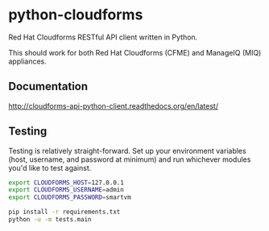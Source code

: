 # python-cloudforms
Red Hat Cloudforms RESTful API client written in Python.

This should work for both Red Hat Cloudforms (CFME) and ManageIQ (MIQ) appliances.

## Documentation
http://cloudforms-api-python-client.readthedocs.org/en/latest/

## Testing
Testing is relatively straight-forward.  Set up your environment variables (host, username, and password at minimum) and run whichever modules you'd like to test against.

```bash
export CLOUDFORMS_HOST=127.0.0.1
export CLOUDFORMS_USERNAME=admin
export CLOUDFORMS_PASSWORD=smartvm

pip install -r requirements.txt
python -u -m tests.main
```
